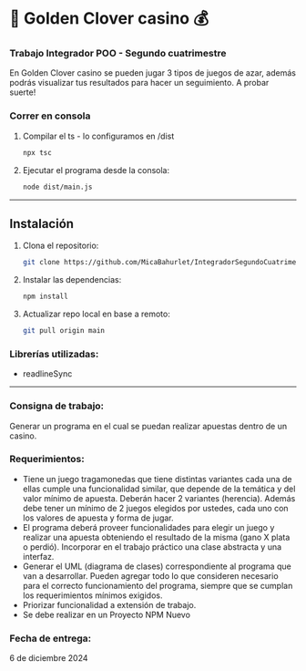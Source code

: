 <h1>🤞 Golden Clover casino 💰</h1>
<h3>Trabajo Integrador POO - Segundo cuatrimestre</h3>

<p>En Golden Clover casino se pueden jugar 3 tipos de juegos de azar, además podrás visualizar tus resultados para hacer un seguimiento. A probar suerte! </p>

### Correr en consola

1. Compilar el ts - lo configuramos en /dist
   ```bash
   npx tsc
2. Ejecutar el programa desde la consola: 
   ```bash
   node dist/main.js
<hr>


## Instalación
1. Clona el repositorio:
   ```bash
   git clone https://github.com/MicaBahurlet/IntegradorSegundoCuatrimestre.git
2. Instalar las dependencias:
   ```bash
   npm install
3. Actualizar repo local en base a remoto:
   ```bash
   git pull origin main
<h3>Librerías utilizadas:</h3>

- readlineSync
<hr>


<h3>Consigna de trabajo:</h3>
Generar un programa en el cual se puedan realizar apuestas dentro de un casino.

<h3>Requerimientos:</h3>

- Tiene un juego tragamonedas que tiene distintas
variantes cada una de ellas cumple una
funcionalidad similar, que depende de la temática y
del valor mínimo de apuesta.
Deberán hacer 2 variantes (herencia).
Además debe tener un mínimo de 2 juegos
elegidos por ustedes, cada uno con los valores
de apuesta y forma de jugar.
- El programa deberá proveer funcionalidades para
elegir un juego y realizar una apuesta obteniendo
el resultado de la misma (gano X plata o perdió).
Incorporar en el trabajo práctico una clase
abstracta y una interfaz.
- Generar el UML (diagrama de clases)
correspondiente al programa que van a desarrollar.
Pueden agregar todo lo que consideren necesario
para el correcto funcionamiento del programa,
siempre que se cumplan los requerimientos
mínimos exigidos. 
- Priorizar funcionalidad a
extensión de trabajo.
- Se debe realizar en un Proyecto NPM Nuevo

<h3>Fecha de entrega:</h3>
6 de diciembre 2024